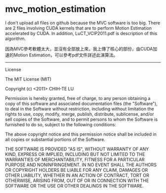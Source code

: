 # mvc_motion_estimation

I don't upload all files on github because the MVC software is too big. There are 2 files involving CUDA kernels that are to perform Motion Estimation accelerated by CUDA. In addition, LuCT_VCIP2011.pdf is description of this algorithm.

因為MVC參考軟體太大，並沒有全部放上來，我上傳了核心的部份，由CUDA加速的Motion Estimation，可以參考pdf文件詳述此演算法。

------------------------------------------------
License

The MIT License (MIT)

Copyright (c) <2011> CHIH-TE LU

Permission is hereby granted, free of charge, to any person obtaining a copy of this software and associated documentation files (the "Software"), to deal in the Software without restriction, including without limitation the rights to use, copy, modify, merge, publish, distribute, sublicense, and/or sell copies of the Software, and to permit persons to whom the Software is furnished to do so, subject to the following conditions:

The above copyright notice and this permission notice shall be included in all copies or substantial portions of the Software.

THE SOFTWARE IS PROVIDED "AS IS", WITHOUT WARRANTY OF ANY KIND, EXPRESS OR IMPLIED, INCLUDING BUT NOT LIMITED TO THE WARRANTIES OF MERCHANTABILITY, FITNESS FOR A PARTICULAR PURPOSE AND NONINFRINGEMENT. IN NO EVENT SHALL THE AUTHORS OR COPYRIGHT HOLDERS BE LIABLE FOR ANY CLAIM, DAMAGES OR OTHER LIABILITY, WHETHER IN AN ACTION OF CONTRACT, TORT OR OTHERWISE, ARISING FROM, OUT OF OR IN CONNECTION WITH THE SOFTWARE OR THE USE OR OTHER DEALINGS IN THE SOFTWARE.
